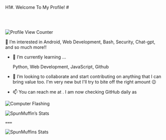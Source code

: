 H1#.  Welcome To My Profile!   #



<br>
<br>

![Profile View Counter](https://komarev.com/ghpvc/?username=SpunMuffins)



👀 I’m interested in Android, Web Development, Bash, Security, Chat-gpt, and so much more!!


- 🌱 I’m currently learning ...

  Python, Web Development, JavaScript, Github


- 💞️ I’m looking to collaborate and start contributing on anything that I can bring value too. I'm very new but I'll try to bite off the right amount 😉


- 📫 You can reach me at . I am now checking GitHub daily as 



![Computer Flashing](https://media0.giphy.com/media/HygonPPJC3oAxrLPrZ/giphy.gif?cid=2154d3d7zj9f2i5fltfxt2n52ic3j4k7cxl0mw63ccp89evf&ep=v1_stickers_search&rid=giphy.gif&ct=s)



![SpunMuffin’s Stats](https://github-readme-stats.vercel.app/api/top-langs/?username=SpunMuffins&theme=blue-green=150x100)


    ===


![SpunMuffins Stats](https://github-readme-stats.vercel.app/api?username=SpunMuffins&show_icons=true=150x100)

<!---
SpunMuffins/SpunMuffins is a ✨ special ✨ repository because its `README.md` (this file) appears on your GitHub profile.
You can click the Preview link to take a look at your changes.
--->
